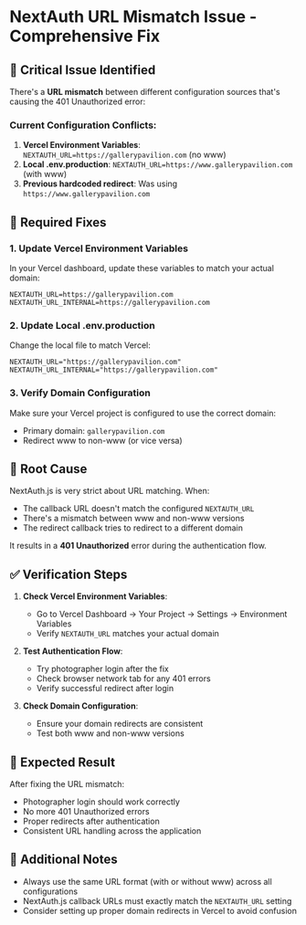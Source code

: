 # NextAuth URL Mismatch Issue - Comprehensive Fix

## 🚨 Critical Issue Identified

There's a **URL mismatch** between different configuration sources that's causing the 401 Unauthorized error:

### Current Configuration Conflicts:
1. **Vercel Environment Variables**: `NEXTAUTH_URL=https://gallerypavilion.com` (no www)
2. **Local .env.production**: `NEXTAUTH_URL=https://www.gallerypavilion.com` (with www)
3. **Previous hardcoded redirect**: Was using `https://www.gallerypavilion.com`

## 🔧 Required Fixes

### 1. Update Vercel Environment Variables
In your Vercel dashboard, update these variables to match your actual domain:

```
NEXTAUTH_URL=https://gallerypavilion.com
NEXTAUTH_URL_INTERNAL=https://gallerypavilion.com
```

### 2. Update Local .env.production
Change the local file to match Vercel:

```
NEXTAUTH_URL="https://gallerypavilion.com"
NEXTAUTH_URL_INTERNAL="https://gallerypavilion.com"
```

### 3. Verify Domain Configuration
Make sure your Vercel project is configured to use the correct domain:
- Primary domain: `gallerypavilion.com`
- Redirect www to non-www (or vice versa)

## 🎯 Root Cause

NextAuth.js is very strict about URL matching. When:
- The callback URL doesn't match the configured `NEXTAUTH_URL`
- There's a mismatch between www and non-www versions
- The redirect callback tries to redirect to a different domain

It results in a **401 Unauthorized** error during the authentication flow.

## ✅ Verification Steps

1. **Check Vercel Environment Variables**:
   - Go to Vercel Dashboard → Your Project → Settings → Environment Variables
   - Verify `NEXTAUTH_URL` matches your actual domain

2. **Test Authentication Flow**:
   - Try photographer login after the fix
   - Check browser network tab for any 401 errors
   - Verify successful redirect after login

3. **Check Domain Configuration**:
   - Ensure your domain redirects are consistent
   - Test both www and non-www versions

## 🚀 Expected Result

After fixing the URL mismatch:
- Photographer login should work correctly
- No more 401 Unauthorized errors
- Proper redirects after authentication
- Consistent URL handling across the application

## 📝 Additional Notes

- Always use the same URL format (with or without www) across all configurations
- NextAuth.js callback URLs must exactly match the `NEXTAUTH_URL` setting
- Consider setting up proper domain redirects in Vercel to avoid confusion